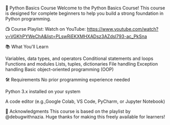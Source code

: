 🐍 Python Basics Course
Welcome to the Python Basics Course!
This course is designed for complete beginners to help you build a strong foundation in Python programming.

📺 Course Playlist:
Watch on YouTube: https://www.youtube.com/watch?v=VGKhPYWeChA&list=PLswRiEKXMHXADsz3AZdsI793-ac_PkSna

📚 What You'll Learn

Variables, data types, and operators
Conditional statements and loops
Functions and modules
Lists, tuples, dictionaries
File handling
Exception handling
Basic object-oriented programming (OOP)

🛠 Requirements
No prior programming experience needed

Python 3.x installed on your system

A code editor (e.g.,Google Colab, VS Code, PyCharm, or Jupyter Notebook)

🙌 Acknowledgments
This course is based on the playlist by @debugwithnazia.
Huge thanks for making this freely available for learners!

